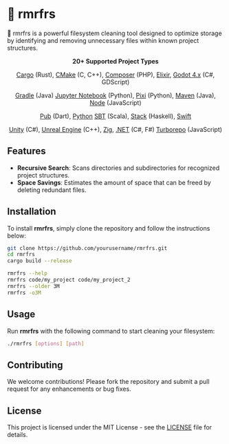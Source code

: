 # 🧹 rmrfrs

🧹 rmrfrs is a powerful filesystem cleaning tool designed to optimize storage by identifying and removing unnecessary files within known project structures.

<p align="center">
    <strong>20+ Supported Project Types</strong>
</p>

<p align="center">
<a href="https://doc.rust-lang.org/cargo/">Cargo</a> (Rust),
<a href="https://cmake.org">CMake</a> (C, C++),
<a href="https://getcomposer.org/">Composer</a> (PHP),
<a href="https://elixir-lang.org/">Elixir</a>,
<a href="https://godotengine.org/">Godot 4.x</a> (C#, GDScript)
</p>
<p align="center">
<a href="https://gradle.com/">Gradle</a> (Java)
<a href="https://jupyter.org/">Jupyter Notebook</a> (Python),
<a href="https://pixi.sh/">Pixi</a> (Python),
<a href="https://maven.apache.org/">Maven</a> (Java),
<a href="https://nodejs.org/">Node</a> (JavaScript)
</p>
<p align="center">
<a href="https://dart.dev/">Pub</a> (Dart),
<a href="https://www.python.org/">Python</a>
<a href="https://www.scala-sbt.org/">SBT</a> (Scala),
<a href="https://docs.haskellstack.org/">Stack</a> (Haskell),
<a href="https://swift.org/">Swift</a>
</p>
<p align="center">
<a href="https://unity.com/">Unity</a> (C#),
<a href="https://www.unrealengine.com/">Unreal Engine</a> (C++),
<a href="https://ziglang.org/">Zig</a>,
<a href="https://dotnet.microsoft.com/">.NET</a> (C#, F#)
<a href="https://turbo.build/repo">Turborepo</a> (JavaScript)
</p>

## Features

- **Recursive Search**: Scans directories and subdirectories for recognized project structures.
- **Space Savings**: Estimates the amount of space that can be freed by deleting redundant files.

## Installation

To install **rmrfrs**, simply clone the repository and follow the instructions below:

```sh
git clone https://github.com/yourusername/rmrfrs.git
cd rmrfrs
cargo build --release

rmrfrs --help
rmrfrs code/my_project code/my_project_2
rmrfrs --older 3M
rmrfrs -o3M
```

## Usage

Run **rmrfrs** with the following command to start cleaning your filesystem:

```sh
./rmrfrs [options] [path]
```

## Contributing

We welcome contributions! Please fork the repository and submit a pull request for any enhancements or bug fixes.

## License

This project is licensed under the MIT License - see the [LICENSE](LICENSE) file for details.
